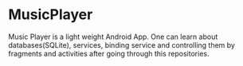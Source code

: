 # MusicPlayer
Music Player is a light weight Android App. One can learn about databases(SQLite), services, binding service and controlling them by fragments and activities after going through this repositories.
